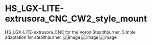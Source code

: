 # HS_LGX-LITE-extrusora_CNC_CW2_style_mount
HS_LGX-LITE-extrusora_CNC for the Voron Stealthburner.
Simple adaptation for stealthburner.
![image](https://github.com/xujieenm/HS_LGX-LITE-extrusora_CNC_CW2_style_mount/blob/7133832c38df201d73975aa2671fa809426d5e00/IMAGES1.png)
![image](https://github.com/xujieenm/HS_LGX-LITE-extrusora_CNC_CW2_style_mount/blob/4cd68ee2f11cf6658bcb157eb48f51940e56b5e5/IMAGES2.png)
![image](https://github.com/xujieenm/HS_LGX-LITE-extrusora_CNC_CW2_style_mount/blob/7133832c38df201d73975aa2671fa809426d5e00/IMAGES3.png)
